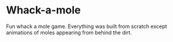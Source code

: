 # Whack-a-mole
Fun whack a mole game. Everything was built from scratch except animations of moles appearing from behind the dirt.
